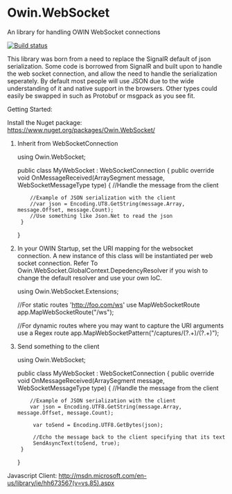 Owin.WebSocket
==============

An library for handling OWIN WebSocket connections

[![Build status](https://ci.appveyor.com/api/projects/status/muxueaiirqenc859)](https://ci.appveyor.com/project/bryceg/owin-websocket)

This library was born from a need to replace the SignalR default of json serialization.  Some code is borrowed from SignalR and built upon to handle the web socket connection, and allow the need to handle the serialization seperately.  By default most people will use JSON due to the wide understanding of it and native support in the browsers.  Other types could easily be swapped in such as Protobuf or msgpack as you see fit. 


Getting Started:

Install the Nuget package: https://www.nuget.org/packages/Owin.WebSocket/

1) Inherit from WebSocketConnection

    using Owin.WebSocket;

    public class MyWebSocket : WebSocketConnection
    {
        public override void OnMessageReceived(ArraySegment<byte> message, WebSocketMessageType type)
        {
           //Handle the message from the client
           
           //Example of JSON serialization with the client
           //var json = Encoding.UT8.GetString(message.Array, message.Offset, message.Count);
           //Use something like Json.Net to read the json
        }
    }

2) In your OWIN Startup, set the URI mapping for the websocket connection.  A new instance of this class will be instantiated per web socket connection.  Refer To Owin.WebSocket.GlobalContext.DepedencyResolver if you wish to change the default resolver and use your own IoC.

     using Owin.WebSocket.Extensions;

     //For static routes 'http://foo.com/ws' use MapWebSocketRoute
     app.MapWebSocketRoute<MyWebSocket>("/ws");

     //For dynamic routes where you may want to capture the URI arguments use a Regex route
     app.MapWebSocketPattern<MyWebSocket>("/captures/(?<capture1>.+)/(?<capture2>.+)");
     
     
3) Send something to the client

    using Owin.WebSocket;

    public class MyWebSocket : WebSocketConnection
    {
        public override void OnMessageReceived(ArraySegment<byte> message, WebSocketMessageType type)
        {
           //Handle the message from the client
           
           //Example of JSON serialization with the client
           var json = Encoding.UTF8.GetString(message.Array, message.Offset, message.Count);

            var toSend = Encoding.UTF8.GetBytes(json);
            
            //Echo the message back to the client specifying that its text
            SendAsyncText(toSend, true);
        }
    }


Javascript Client:
 http://msdn.microsoft.com/en-us/library/ie/hh673567(v=vs.85).aspx



